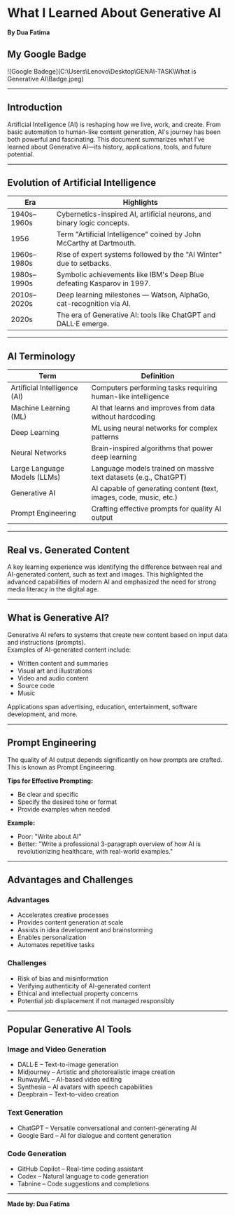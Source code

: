 # What I Learned About Generative AI  
**By Dua Fatima**

## My Google Badge
![Google Badege](C:\Users\Lenovo\Desktop\GENAI-TASK\What is Generative AI\Badge.jpeg)

---
## Introduction
Artificial Intelligence (AI) is reshaping how we live, work, and create. From basic automation to human-like content generation, AI's journey has been both powerful and fascinating. This document summarizes what I’ve learned about Generative AI—its history, applications, tools, and future potential.

---

## Evolution of Artificial Intelligence

| Era               | Highlights                                                                 |
|------------------|----------------------------------------------------------------------------|
| 1940s–1960s       | Cybernetics-inspired AI, artificial neurons, and binary logic concepts.   |
| 1956              | Term "Artificial Intelligence" coined by John McCarthy at Dartmouth.      |
| 1960s–1980s       | Rise of expert systems followed by the "AI Winter" due to setbacks.       |
| 1980s–1990s       | Symbolic achievements like IBM's Deep Blue defeating Kasparov in 1997.     |
| 2010s–2020s       | Deep learning milestones — Watson, AlphaGo, cat-recognition via AI.       |
| 2020s             | The era of Generative AI: tools like ChatGPT and DALL·E emerge.           |

---

## AI Terminology

| Term                 | Definition                                                                 |
|----------------------|---------------------------------------------------------------------------|
| Artificial Intelligence (AI)  | Computers performing tasks requiring human-like intelligence              |
| Machine Learning (ML)         | AI that learns and improves from data without hardcoding                  |
| Deep Learning                 | ML using neural networks for complex patterns                             |
| Neural Networks               | Brain-inspired algorithms that power deep learning                        |
| Large Language Models (LLMs) | Language models trained on massive text datasets (e.g., ChatGPT)          |
| Generative AI                | AI capable of generating content (text, images, code, music, etc.)        |
| Prompt Engineering           | Crafting effective prompts for quality AI output                          |

---

## Real vs. Generated Content

A key learning experience was identifying the difference between real and AI-generated content, such as text and images. This highlighted the advanced capabilities of modern AI and emphasized the need for strong media literacy in the digital age.

---

## What is Generative AI?

Generative AI refers to systems that create new content based on input data and instructions (prompts).  
Examples of AI-generated content include:

- Written content and summaries  
- Visual art and illustrations  
- Video and audio content  
- Source code  
- Music

Applications span advertising, education, entertainment, software development, and more.

---

## Prompt Engineering

The quality of AI output depends significantly on how prompts are crafted. This is known as Prompt Engineering.

**Tips for Effective Prompting:**

- Be clear and specific  
- Specify the desired tone or format  
- Provide examples when needed

**Example:**

- Poor: "Write about AI"  
- Better: "Write a professional 3-paragraph overview of how AI is revolutionizing healthcare, with real-world examples."

---

## Advantages and Challenges

### Advantages

- Accelerates creative processes  
- Provides content generation at scale  
- Assists in idea development and brainstorming  
- Enables personalization  
- Automates repetitive tasks

### Challenges

- Risk of bias and misinformation  
- Verifying authenticity of AI-generated content  
- Ethical and intellectual property concerns  
- Potential job displacement if not managed responsibly

---

## Popular Generative AI Tools

### Image and Video Generation

- DALL·E – Text-to-image generation  
- Midjourney – Artistic and photorealistic image creation  
- RunwayML – AI-based video editing  
- Synthesia – AI avatars with speech capabilities  
- Deepbrain – Text-to-video creation

### Text Generation

- ChatGPT – Versatile conversational and content-generating AI  
- Google Bard – AI for dialogue and content generation

### Code Generation

- GitHub Copilot – Real-time coding assistant  
- Codex – Natural language to code generation  
- Tabnine – Code suggestions and completions

---

**Made by: Dua Fatima**
